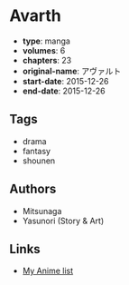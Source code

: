 # Avarth

-   **type**: manga
-   **volumes**: 6
-   **chapters**: 23
-   **original-name**: アヴァルト
-   **start-date**: 2015-12-26
-   **end-date**: 2015-12-26

## Tags

-   drama
-   fantasy
-   shounen

## Authors

-   Mitsunaga
-   Yasunori (Story & Art)

## Links

-   [My Anime list](https://myanimelist.net/manga/94819/Avarth)
